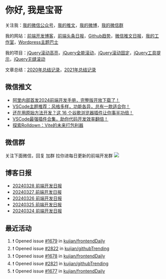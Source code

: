 
# 你好, 我是宝哥

关注我：[我的微信公众号](https://open.weixin.qq.com/qr/code?username=caibaojian_com)，[我的推文](https://weixin.qdkfweb.cn/)，[我的微博](https://weibo.com/kujian)，[我的微信群](https://qdkfweb.cn/go/weixinqun)

我的网站：[前端开发博客](https://qdkfweb.cn/)，[前端头条日报](https://toutiao.qdkfweb.cn/)，[Github趋势](https://github.qdkfweb.cn/)，[微信推文日报](https://weixin.qdkfweb.cn/)，[我的工作室](https://diy.qdkfweb.cn/)，[Wordpress主题巴士](https://wp.qdkfweb.cn/)

我的项目：[jQuery滚动高亮](https://github.com/kujian/scrollHighlight)，[jQuery全能滚动](https://github.com/kujian/power-slider)，[jQuery滚动固定](https://github.com/kujian/scrollfix)，[jQuery工具提示](https://github.com/kujian/tooltip)，[jQuery无缝滚动](http://github.com/kujian/scrollForever)

文章总结：[2020年总结记录](https://mp.weixin.qq.com/s/u0YW8BFWYLquVauhHrkSMQ)，[2021年总结记录](https://mp.weixin.qq.com/s/zMnxIpxMdDrIyuLxHRnSPw)


## 微信推文

<!-- BLOG-POST-LIST:START -->
- [阿里内部首发2024前端开发手册，完整版开放下载了！](https://weixin.qdkfweb.cn/41793.html)
- [VSCode主题推荐：风格多样，功能各异，总有一款适合你！](https://weixin.qdkfweb.cn/41744.html)
- [还在用原始方法开发？这 16 个谷歌浏览器插件让你事半功倍！](https://weixin.qdkfweb.cn/41689.html)
- [VSCode最强插件合集，助你代码开发效率翻倍！](https://weixin.qdkfweb.cn/41667.html)
- [探索Rolldown：Vite的未来打包利器](https://weixin.qdkfweb.cn/41577.html)
<!-- BLOG-POST-LIST:END -->

## 微信群
关注下面微信，回复 加群 拉你进每日更新的前端开发群
![](https://pic.qdkfweb.cn/uploads/2023/11/weixin.png)

## 博客日报

<!-- DAILY:START -->
- [20240328 前端开发日报](https://qdkfweb.cn/fe-daily-20240328.html)
- [20240327 前端开发日报](https://qdkfweb.cn/fe-daily-20240327.html)
- [20240326 前端开发日报](https://qdkfweb.cn/fe-daily-20240326.html)
- [20240325 前端开发日报](https://qdkfweb.cn/fe-daily-20240325.html)
- [20240324 前端开发日报](https://qdkfweb.cn/fe-daily-20240324.html)
<!-- DAILY:END -->


## 最近活动

<!--START_SECTION:activity-->
1. ❗ Opened issue [#1679](https://github.com/kujian/frontendDaily/issues/1679) in [kujian/frontendDaily](https://github.com/kujian/frontendDaily)
2. ❗ Opened issue [#2822](https://github.com/kujian/githubTrending/issues/2822) in [kujian/githubTrending](https://github.com/kujian/githubTrending)
3. ❗ Opened issue [#1678](https://github.com/kujian/frontendDaily/issues/1678) in [kujian/frontendDaily](https://github.com/kujian/frontendDaily)
4. ❗ Opened issue [#2821](https://github.com/kujian/githubTrending/issues/2821) in [kujian/githubTrending](https://github.com/kujian/githubTrending)
5. ❗ Opened issue [#1677](https://github.com/kujian/frontendDaily/issues/1677) in [kujian/frontendDaily](https://github.com/kujian/frontendDaily)
<!--END_SECTION:activity-->
